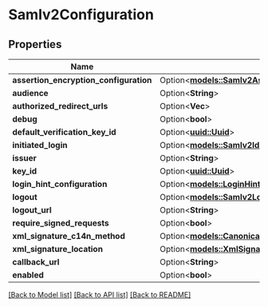 # Samlv2Configuration

## Properties

Name | Type | Description | Notes
------------ | ------------- | ------------- | -------------
**assertion_encryption_configuration** | Option<[**models::Samlv2AssertionEncryptionConfiguration**](SAMLv2AssertionEncryptionConfiguration.md)> |  | [optional]
**audience** | Option<**String**> |  | [optional]
**authorized_redirect_urls** | Option<**Vec<String>**> |  | [optional]
**debug** | Option<**bool**> |  | [optional]
**default_verification_key_id** | Option<[**uuid::Uuid**](uuid::Uuid.md)> |  | [optional]
**initiated_login** | Option<[**models::Samlv2IdPInitiatedLoginConfiguration**](SAMLv2IdPInitiatedLoginConfiguration.md)> |  | [optional]
**issuer** | Option<**String**> |  | [optional]
**key_id** | Option<[**uuid::Uuid**](uuid::Uuid.md)> |  | [optional]
**login_hint_configuration** | Option<[**models::LoginHintConfiguration**](LoginHintConfiguration.md)> |  | [optional]
**logout** | Option<[**models::Samlv2Logout**](SAMLv2Logout.md)> |  | [optional]
**logout_url** | Option<**String**> |  | [optional]
**require_signed_requests** | Option<**bool**> |  | [optional]
**xml_signature_c14n_method** | Option<[**models::CanonicalizationMethod**](CanonicalizationMethod.md)> |  | [optional]
**xml_signature_location** | Option<[**models::XmlSignatureLocation**](XMLSignatureLocation.md)> |  | [optional]
**callback_url** | Option<**String**> |  | [optional]
**enabled** | Option<**bool**> |  | [optional]

[[Back to Model list]](../README.md#documentation-for-models) [[Back to API list]](../README.md#documentation-for-api-endpoints) [[Back to README]](../README.md)


